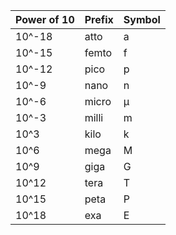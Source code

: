 | Power of 10  | Prefix  | Symbol |
|--------------|---------|--------|
| 10^-18       | atto    | a      |
| 10^-15       | femto   | f      |
| 10^-12       | pico    | p      |
| 10^-9        | nano    | n      |
| 10^-6        | micro   | µ      |
| 10^-3        | milli   | m      |
| 10^3         | kilo    | k      |
| 10^6         | mega    | M      |
| 10^9         | giga    | G      |
| 10^12        | tera    | T      |
| 10^15        | peta    | P      |
| 10^18        | exa     | E      |
